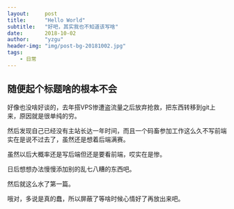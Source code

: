 ```yaml
---
layout:     post
title:      "Hello World"
subtitle:   "好吧，其实我也不知道该写啥"
date:       2018-10-02
author:     "yzgu"
header-img: "img/post-bg-20181002.jpg"
tags:
    - 日常
---
```



## 随便起个标题啥的根本不会

好像也没啥好谈的，去年搭VPS惨遭盗流量之后放弃抢救，把东西转移到git上来，原因就是很单纯的穷。

然后发现自己已经没有主站长达一年时间，而且一个码畜参加工作这么久不写前端实在是说不过去了，虽然还是想着后端满赛。

虽然以后大概率还是写后端但还是要看前端，哎实在是惨。

日后想想办法慢慢添加别的乱七八糟的东西吧。

然后就这么水了第一篇。

哦对，多说是真的蠢，所以屏蔽了等啥时候心情好了再放出来吧。


